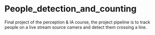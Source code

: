 # People_detection_and_counting
Final project of the perception &amp; IA course, the project pipeline is to track people on a live stream source camera and detect them crossing a line. 
